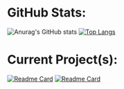 # GitHub Stats:

![Anurag's GitHub stats](https://github-readme-stats.vercel.app/api?username=Cracko298&show_icons=true&theme=dark&count_private=true&show_icons=true)
[![Top Langs](https://github-readme-stats.vercel.app/api/top-langs/?username=Cracko298&layout=compact&theme=dark&count_private=true&show_icons=true)](https://github.com/anuraghazra/github-readme-stats)

# Current Project(s):

[![Readme Card](https://github-readme-stats.vercel.app/api/pin/?username=Cracko298&repo=Ice-Station-Z-Save-Editor&show_icons=true&theme=dark&count_private=true&show_icons=true)](https://github.com/Cracko298/Ice-Station-Z-Save-Editor)
[![Readme Card](https://github-readme-stats.vercel.app/api/pin/?username=Cracko298&repo=Ice-Station-Z-Save-Fixer&show_icons=true&theme=dark&count_private=true&show_icons=true)](https://github.com/ISZ-Hacker-Group/Ice-Station-Z-Save-Fixer)
